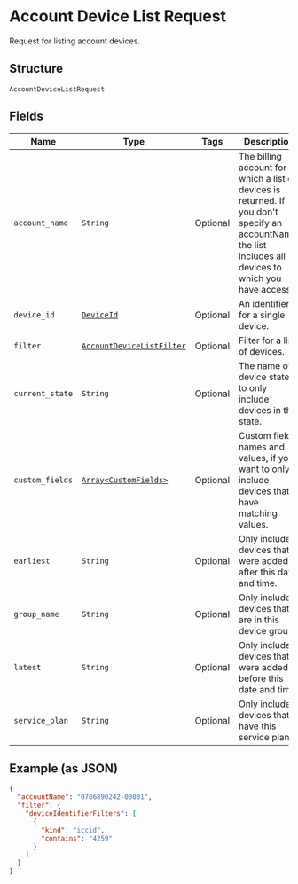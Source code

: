 
# Account Device List Request

Request for listing account devices.

## Structure

`AccountDeviceListRequest`

## Fields

| Name | Type | Tags | Description |
|  --- | --- | --- | --- |
| `account_name` | `String` | Optional | The billing account for which a list of devices is returned. If you don't specify an accountName, the list includes all devices to which you have access. |
| `device_id` | [`DeviceId`](../../doc/models/device-id.md) | Optional | An identifier for a single device. |
| `filter` | [`AccountDeviceListFilter`](../../doc/models/account-device-list-filter.md) | Optional | Filter for a list of devices. |
| `current_state` | `String` | Optional | The name of a device state, to only include devices in that state. |
| `custom_fields` | [`Array<CustomFields>`](../../doc/models/custom-fields.md) | Optional | Custom field names and values, if you want to only include devices that have matching values. |
| `earliest` | `String` | Optional | Only include devices that were added after this date and time. |
| `group_name` | `String` | Optional | Only include devices that are in this device group. |
| `latest` | `String` | Optional | Only include devices that were added before this date and time. |
| `service_plan` | `String` | Optional | Only include devices that have this service plan. |

## Example (as JSON)

```json
{
  "accountName": "0786890242-00001",
  "filter": {
    "deviceIdentifierFilters": [
      {
        "kind": "iccid",
        "contains": "4259"
      }
    ]
  }
}
```

